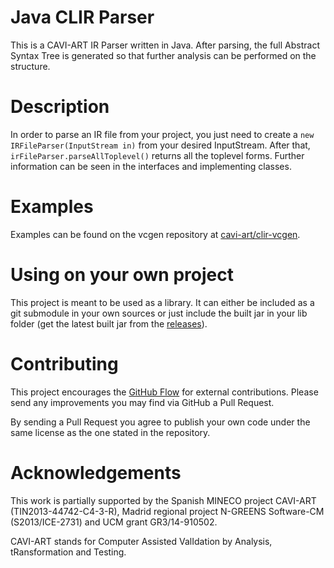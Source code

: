 Java CLIR Parser
================

This is a CAVI-ART IR Parser written in Java. After parsing, the full 
Abstract Syntax Tree is generated so that further analysis can be performed
on the structure.


Description
===========

In order to parse an IR file from your project, you just need to create a 
`new IRFileParser(InputStream in)` from your desired InputStream. After 
that, `irFileParser.parseAllToplevel()` returns all the toplevel forms. 
Further information can be seen in the interfaces and implementing classes.


Examples
========

Examples can be found on the vcgen repository at [cavi-art/clir-vcgen][vcgen].


Using on your own project
=========================

This project is meant to be used as a library. It can either be included as
a git submodule in your own sources or just include the built jar in your 
lib folder (get the latest built jar from the [releases][rel]).


Contributing
============

This project encourages the [GitHub Flow][flow] for external contributions. 
Please send any improvements you may find via GitHub a Pull Request.

By sending a Pull Request you agree to publish your own code under the same 
license as the one stated in the repository.
  

Acknowledgements
================

This work is partially supported by
the Spanish MINECO project CAVI-ART (TIN2013-44742-C4-3-R),
Madrid regional project N-GREENS Software-CM (S2013/ICE-2731) and
UCM grant GR3/14-910502.

CAVI-ART stands for Computer Assisted ValIdation by Analysis, 
tRansformation and Testing.


  [flow]: https://guides.github.com/introduction/flow/
  [rel]: https://github.com/cavi-art/clir-parser-java/releases
  [vcgen]: https://github.com/cavi-art/clir-vcgen/tree/master/test
